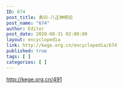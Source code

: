 ```yaml
---
ID: 674
post_title: 素问·八正神明论
post_name: "674"
author: Editor
post_date: 2020-08-31 02:00:00
layout: encyclopedia
link: http://kege.org.cn/encyclopedia/674
published: true
tags: [ ]
categories: [ ]
---
```

http://kege.org.cn/491